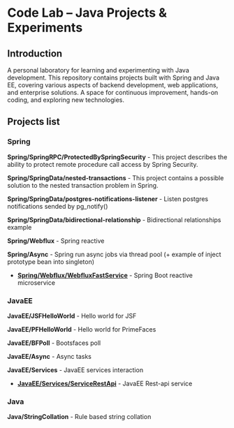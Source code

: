 # Code Lab – Java Projects & Experiments

## Introduction

A personal laboratory for learning and experimenting with Java development. This repository contains projects built with Spring and Java EE, covering various aspects of backend development, web applications, and enterprise solutions. A space for continuous improvement, hands-on coding, and exploring new technologies.

## Projects list

### Spring

**Spring/SpringRPC/ProtectedBySpringSecurity** - This project describes the ability to protect remote procedure call access by Spring Security.

**Spring/SpringData/nested-transactions** - This project contains a possible solution to the nested transaction problem in Spring.

**Spring/SpringData/postgres-notifications-listener** - Listen postgres notifications sended by pg_notify()

**Spring/SpringData/bidirectional-relationship** - Bidirectional relationships example

**Spring/Webflux** - Spring reactive

**Spring/Async** - Spring run async jobs via thread pool (+ example of inject prototype bean into singleton)

- [**Spring/Webflux/WebfluxFastService**](Spring/Webflux/WebfluxFastService/README.md) - Spring Boot reactive microservice

### JavaEE

**JavaEE/JSFHelloWorld** - Hello world for JSF

**JavaEE/PFHelloWorld** - Hello world for PrimeFaces

**JavaEE/BFPoll** - Bootsfaces poll

**JavaEE/Async** - Async tasks

**JavaEE/Services** - JavaEE services interaction

- [**JavaEE/Services/ServiceRestApi**](JavaEE/Services/ServiceRestApi/README.md) - JavaEE Rest-api service

### Java

**Java/StringCollation** - Rule based string collation

